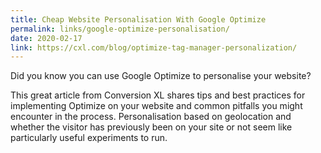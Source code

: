 ```yaml
---
title: Cheap Website Personalisation With Google Optimize
permalink: links/google-optimize-personalisation/
date: 2020-02-17
link: https://cxl.com/blog/optimize-tag-manager-personalization/
---
```


Did you know you can use Google Optimize to personalise your website?

This great article from Conversion XL shares tips and best practices for implementing Optimize on your website and common pitfalls you might encounter in the process. Personalisation based on geolocation and whether the visitor has previously been on your site or not seem like particularly useful experiments to run.
